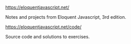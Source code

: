 https://eloquentjavascript.net/

Notes and projects from Eloquent Javascript, 3rd edition.

https://eloquentjavascript.net/code/

Source code and solutions to exercises.